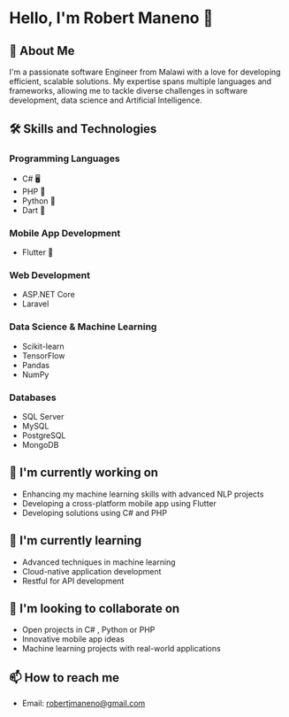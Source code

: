 # Hello, I'm Robert Maneno 👋

## 🚀 About Me
I'm a passionate software Engineer from Malawi with a love for developing efficient, scalable solutions. My expertise spans multiple languages and frameworks, allowing me to tackle diverse challenges in software development, data science and Artificial Intelligence.

## 🛠 Skills and Technologies

### Programming Languages
- C# 🖥️
- PHP 🐘
- Python 🐍
- Dart 🎯

### Mobile App Development
- Flutter 📱

### Web Development
- ASP.NET Core
- Laravel

### Data Science & Machine Learning
- Scikit-learn
- TensorFlow
- Pandas
- NumPy

### Databases
- SQL Server
- MySQL
- PostgreSQL
- MongoDB

## 🔭 I'm currently working on
- Enhancing my machine learning skills with advanced NLP projects
- Developing a cross-platform mobile app using Flutter
- Developing solutions using C# and PHP

## 🌱 I'm currently learning
- Advanced techniques in machine learning
- Cloud-native application development
- Restful for API development
  

## 👯 I'm looking to collaborate on
- Open projects in C# , Python or PHP
- Innovative mobile app ideas
- Machine learning projects with real-world applications

## 📫 How to reach me
- Email: robertjmaneno@gmail.com


